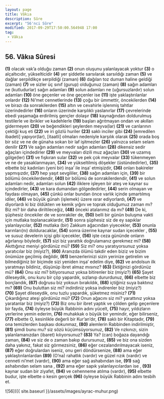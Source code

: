 ```yaml
---
layout: page
title: Vâkıa
description: Sûre
excerpt: "56'nci Sûre"
modified: 2017-09-29T17:50:00.564948 17:00
tag: 
 - Vâkıa
---
```


## 56. Vâkıa Sûresi

**(1)** olacak vak’a olduğu zaman
**(2)** onun oluşunu yalanlayacak yoktur
**(3)** o alçaltıcıdır, yükselticidir
**(4)** yer şiddetle sarsılarak sarsıldığı zaman
**(5)** ve dağlar serpildikçe serpildiği (zaman)
**(6)** dağılan toz duman haline geldiği (zaman)
**(7)** ve sizler üç sınıf (gurup) olduğunuz (zaman)
**(8)** sağın adamları ne (kutludurlar) sağın adamları
**(9)** solun adamları ne (uğursuzlardır) solun adamları
**(10)** öne geçenler ve öne geçenler ise
**(11)** işte yaklaştırılanlar onlardır
**(12)** Ni’met cennetlerinde
**(13)** çoğu bir ümmettir, öncekilerden
**(14)** ve birazı da sonrakilerden
**(15)** altın ve cevahirle işlenmiş tahtlar üzerindedirler
**(16)** onların üzerinde karşılıklı yaslanırlar
**(17)** çevrelerinde ebedi yaşamağa erdirilmiş gençler dolaşır
**(18)** kaynağından doldurulmuş testilerle ve ibrikler ve kadehlerle
**(19)** başları ağrıtmayan ondan ve akılları gidermeyen
**(20)** ve beğendikleri şeylerden meyva(lar)
**(21)** ve canlarının çektiği kuş eti
**(22)** ve iri gözlü huriler
**(23)** saklı inciler gibi
**(24)**  [emredilen ibadeti] yapıyor(lar), [itaatli] olmaları nedeniyle karşılık olarak
**(25)** orada boş bir söz ve ne de günaha sokan bir laf işitmezler
**(26)** yalnızca selam selam denilir
**(27)** Ve sağın adamları nedir sağın adamları
**(28)** dikensiz sedir ağaçları içindedirler
**(29)** ve meyvaları dizili muz ağaçları
**(30)** ve uzamış gölge(ler)
**(31)** ve fışkıran sular
**(32)** ve pek çok meyvalar
**(33)** tükenmeyen ve ne de yasaklanmayan,
**(34)** ve yükseltilmiş döşekler (üstündedirler),
**(35)** elbette biz kadınları (yeni bir) inşa’ ile inşa’ etmişizdir,
**(36)** onları bakireler yapmışızdır,
**(37)** hep yaşıt sevgililer,
**(38)** sağın adamları için,
**(39)** bir bölümü öncekilerdendir,
**(40)** bir bölümü de sonrakilerdendir,
**(41)** ve solun adamları nedir, adamları solun
**(42)** iliklere işleyen bir ateş ve kaynar su içindedirler,
**(43)** ve kara dumandan gölgededirler,
**(44)** serin olmayan ve faydası olmayan,
**(45)** çünkü onlar bundan önce varlık içinde şımartılmış idiler,
**(46)** ve büyük günah (işlemek) üzere ısrar ediyorlardı,
**(47)** ve diyorlardı ki biz öldükten ve kemik yığını ve toprak olduğumuz zaman mı? Biz mi? bir daha diriltileceğiz,
**(48)** önceki atalarımız da mı?
**(49)** De ki, şüphesiz öncekiler de ve sonrakiler de,
**(50)** belli bir günün buluşma vakti için mutlaka toplanacaklardır,
**(51)** sonra şüphesiz siz de ey sapıklar yalanlayıcılar,
**(52)** mutlaka (bir) Zakkum ağacından yiyecekler,
**(53)** onunla karınları(nı) dolduracaklar,
**(54)** sonra  üzerine kaynar sudan içecekler ,
**(55)** ve susuz develerin içişi gibi içecekler,
**(56)** işte ceza gününde onların ağırlanışı böyledir,
**(57)** sizi biz yarattık doğrulamanız gerekmez mi?
**(58)** Akıttığınız meniyi gördünüz mü?
**(59)** Siz mi? onu yaratıyorsunuz yoksa yaratıcılar biz (miyiz?),
**(60)** Aranızda ölümü takdir eden biziz ve bizim önümüze geçilmiş değildir,
**(61)** benzerlerinizi sizin yerinize getirelim ve bilmediğiniz bir biçimde sizi yeniden inşa’ edelim diye,
**(62)** ve andolsun ilk yaratmayı bildiniz, düşünüp ibret almaz mısınız?
**(63)** Ektiğinizi gördünüz mü?
**(64)** Onu siz mi? bitiyorsunuz yoksa bitirenler biz (miyiz?)
**(65)** Şayet dileseydik, onu kuru bir çöp yapardık, sızlanıp dururdunuz,
**(66)** elbette biz borçlandık,
**(67)** doğrusu biz yoksun bırakıldık,
**(68)** içtiğiniz suya baktınız mı?
**(69)** Onu buluttan siz mi? indirdiniz yoksa indirenler biz (miyiz?)	
**(70)** Şayet dileseydik, onu tuzlu yapardık, şüketmez misiniz?
**(71)** Çıkardığınız ateşi gördünüz mü?
**(72)** Onun ağacını siz mi? yarattınız yoksa yaratanlar biz (miyiz?)
**(73)** Biz onu bir ibret yaptık ve çölden gelip geçenlere bir fayda,
**(74)** öyleyse büyük Rabbinin adını yücelt, 
**(75)** hayır, yıldızların yerlerine yemin ederim, 
**(76)** muhakkak o büyük bir yemindir, eğer bilirseniz, 
**(77)** elbette O, kesinlikle değerli bir Kur’an’dır,
**(78)** saklı bir Kitaptadır,
**(79)** ona temizlerden başkası dokunmaz,
**(80)** alemlerin Rabbinden indirilmiştir,
**(81)** şimdi bunu mu? siz sözü küçümsüyorsunuz,
**(82)** Ve rızkınızı, sizin yalanlamanızdan (ibaret) kılıyorsunuz?
**(83)** Ya? (can) boğaza dayandığı zaman,
**(84)** ve siz de o zaman bakıp durursunuz,
**(85)** ve biz ona sizden daha yakınız, fakat siz görmezsiniz,
**(86)** eğer cezalandırılmayacak iseniz,
**(87)** eğer doğrulardan iseniz, onu geri döndürsenize,
**(88)** ama eğer yaklaştırılanlardan
**(89)** (O’na) rahatlık (vardır) ve güzel rızık (vardır) ve cenneti ni’met (vardır),
**(90)** ama eğer sağ ashabından ise,
**(91)** sağ ashabından selam sana ,
**(92)** ama eğer sapık yalanlayıcılardan ise ,
**(93)** kaynar sudan bir ziyafet,
**(94)** ve cehenneme atılma (vardır),
**(95)** elbette budur, işte elbette o kesin gerçek
**(96)** öyleyse büyük Rabbinin adını tesbih et.

![56]({{ site.baseurl }}/assets/images/ayrac-muhur.png)
